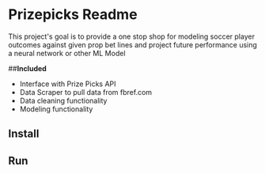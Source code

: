 # Prizepicks Readme

This project's goal is to provide a one stop shop for modeling soccer player outcomes against given prop bet lines and project future performance using a neural network or other ML Model

##**Included**
* Interface with Prize Picks API
* Data Scraper to pull data from fbref.com
* Data cleaning functionality
* Modeling functionality

## Install

## Run
